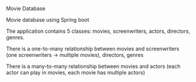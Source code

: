 Movie Database

Movie database using Spring boot

The application contains 5 classes: movies, screenwriters, actors, directors, genres.

There is a one-to-many relationship between movies and screenwriters (one screenwriters -> multiple movies), directors, genres

There is a many-to-many relationship between movies and actors (each actor can play in movies, each movie has multiple actors)
